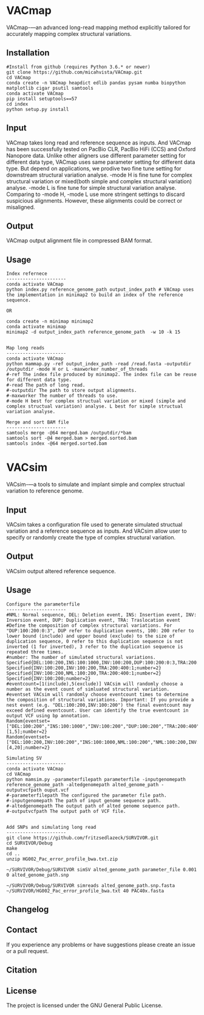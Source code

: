 # VACmap
VACmap-—an advanced long-read mapping method explicitly tailored for accurately mapping complex structural variations.


Installation
------------

    #Install from github (requires Python 3.6.* or newer)
    git clone https://github.com/micahvista/VACmap.git
    cd VACmap
    conda create -n VACmap heapdict edlib pandas pysam numba biopython matplotlib cigar psutil samtools
    conda activate VACmap
    pip install setuptools==57
    cd index
    python setup.py install

Input
-----

VACmap takes long read and reference sequence as inputs. And VACmap has been successfully tested on PacBio CLR, PacBio HiFi (CCS) and Oxford Nanopore data. Unlike other aligners use different parameter setting for different data type, VACmap uses same parameter setting for different data type. But depend on applications, we prodive two fine tune setting for downstream structural variation analyse. -mode H is fine tune for complex structural variation or mixed(both simple and complex structural variation) analyse. -mode L is fine tune for simple structural variation analyse. Comparing to -mode H, -mode L use more stringent settings to discard suspicious alignments. However, these alignments could be correct or misaligned.

Output
------

VACmap output alignment file in compressed BAM format.

Usage
----------------------
    Index refernece
    ----------------------
    conda activate VACmap
    python index.py reference_genome_path output_index_path # VACmap uses the implementation in minimap2 to build an index of the reference sequence. 
    
    OR
    
    conda create -n minimap minimap2
    conda activate minimap
    minimap2 -d output_index_path reference_genome_path  -w 10 -k 15
    
    
    Map long reads
    ----------------------
    conda activate VACmap
    python mammap.py -ref output_index_path -read /read.fasta -outputdir /outputdir -mode H or L -maxworker number_of_threads
    #-ref The index file produced by minimap2. The index file can be reuse for different data type. 
    #-read The path of long read. 
    #-outputdir The path to store output alignments. 
    #-maxworker The number of threads to use. 
    #-mode H best for complex structual variation or mixed (simple and complex structual variation) analyse. L best for simple structual variation analyse.
    
    Merge and sort BAM file
    ----------------------
    samtools merge -@64 merged.bam /outputdir/*bam
    samtools sort -@4 merged.bam > merged.sorted.bam
    samtools index -@64 merged.sorted.bam


# VACsim
VACsim-—a tools to simulate and implant simple and complex structual variation to reference genome.

Input
-----

VACsim takes a configuration file used to generate simulated structual variation and a reference sequence as inputs. And VACsim allow user to specify or randomly create the type of complex structural variation.

Output
------

VACsim output altered reference sequence.

Usage
----------------------
    Configure the parameterfile
    ----------------------
    #NML: Normal sequence, DEL: Deletion event, INS: Insertion event, INV: Inversion event, DUP: Duplication event, TRA: Traslocation event 
    #Define the composition of complex structural variations. For "DUP:100:200:0:3", DUP refer to duplication events, 100: 200 refer to lower bound (include) and upper bound (exclude) to the size of duplication sequence, 0 refer to this duplication sequence is not inverted (1 for inverted), 3 refer to the duplication sequence is repeated three times.    
    #number: The number of simulated structural variations.
    Specified{DEL:100:200,INS:100:1000,INV:100:200,DUP:100:200:0:3,TRA:200:400:1;number=2}
    Specified{INV:100:200,INV:100:200,TRA:200:400:1;number=2}
    Specified{INV:100:200,NML:100:200,TRA:200:400:1;number=2}
    Specified{INV:100:200;number=2}
    #eventcount=[1(include),5(exclude)] VACsim will randomly choose a number as the event count of simluated structural variation.
    #eventset VACsim will randomly choose eventcount times to determine the composition of structural variations. Important: If you provide a nest event (e.g. "DEL:100:200,INV:100:200") the final eventcount may exceed defined eventcount. User can identify the true eventcount in output VCF using bp annotation.
    Random{eventset=["DEL:100:200","INS:100:1000","INV:100:200","DUP:100:200","TRA:200:400"];eventcount=[1,5];number=2}
    Random{eventset=["DEL:100:200,INV:100:200","INS:100:1000,NML:100:200","NML:100:200,INV:100:200","DUP:100:200","TRA:200:400"];eventcount=[4,20];number=2}
        
    Simulating SV
    ----------------------
    conda activate VACmap
    cd VACmap
    python mamsim.py -parameterfilepath parameterfile -inputgenomepath reference_genome_path -altedgenomepath alted_genome_path -outputvcfpath ouput.vcf
    #-parameterfilepath The configured the parameter file path. 
    #-inputgenomepath The path of input genome sequence path. 
    #-altedgenomepath The output path of alted genome sequence path. 
    #-outputvcfpath The output path of VCF file. 

    
    Add SNPs and simulating long read
    ----------------------
    git clone https://github.com/fritzsedlazeck/SURVIVOR.git
    cd SURVIVOR/Debug
    make
    cd ..
    unzip HG002_Pac_error_profile_bwa.txt.zip
    
    ~/SURVIVOR/Debug/SURVIVOR simSV alted_genome_path parameter_file 0.001 0 alted_genome_path.snp
    
    ~/SURVIVOR/Debug/SURVIVOR simreads alted_genome_path.snp.fasta ~/SURVIVOR/HG002_Pac_error_profile_bwa.txt 40 PAC40x.fasta




Changelog
---------


Contact
-------

If you experience any problems or have suggestions please create an issue or a pull request.

Citation
---------


License
-------

The project is licensed under the GNU General Public License.
